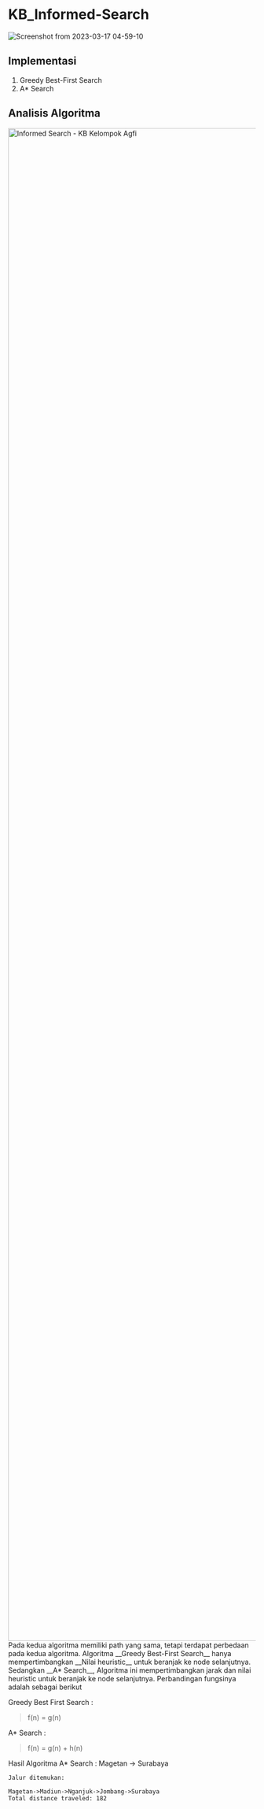 # KB_Informed-Search

![Screenshot from 2023-03-17 04-59-10](https://user-images.githubusercontent.com/92865110/225761813-a15b0b44-35f3-4bb6-89e8-db61659ba34a.png)

## Implementasi
1. Greedy Best\-First Search
2. A\* Search

## Analisis Algoritma
<img width="3072" alt="Informed Search - KB Kelompok Agfi" src="https://user-images.githubusercontent.com/92865110/225768657-8e56bfe2-5d6f-4d52-a00a-8e1f6ecc5c47.png">
Pada kedua algoritma memiliki path yang sama, tetapi terdapat perbedaan pada kedua algoritma. Algoritma __Greedy Best-First Search__ hanya mempertimbangkan __Nilai heuristic__ untuk beranjak ke node selanjutnya. Sedangkan __A* Search__, Algoritma ini mempertimbangkan jarak dan nilai heuristic untuk beranjak ke node selanjutnya. Perbandingan fungsinya adalah sebagai berikut

Greedy Best First Search :
> f(n) = g(n)

A\* Search :
> f(n) = g(n) + h(n)

Hasil Algoritma A* Search :
Magetan -> Surabaya
```
Jalur ditemukan:

Magetan->Madiun->Nganjuk->Jombang->Surabaya
Total distance traveled: 182
```
